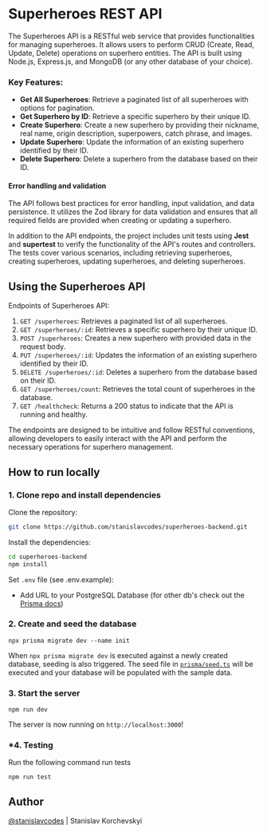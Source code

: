 # Superheroes REST API

The Superheroes API is a RESTful web service that provides functionalities for managing superheroes. It allows users to perform CRUD (Create, Read, Update, Delete) operations on superhero entities. The API is built using Node.js, Express.js, and MongoDB (or any other database of your choice).

### Key Features:
- **Get All Superheroes**: Retrieve a paginated list of all superheroes with options for pagination.
- **Get Superhero by ID**: Retrieve a specific superhero by their unique ID.
- **Create Superhero**: Create a new superhero by providing their nickname, real name, origin description, superpowers, catch phrase, and images.
- **Update Superhero**: Update the information of an existing superhero identified by their ID.
- **Delete Superhero**: Delete a superhero from the database based on their ID.

#### Error handling and validation

The API follows best practices for error handling, input validation, and data persistence. It utilizes the Zod library for data validation and ensures that all required fields are provided when creating or updating a superhero.

In addition to the API endpoints, the project includes unit tests using **Jest** and **supertest** to verify the functionality of the API's routes and controllers. The tests cover various scenarios, including retrieving superheroes, creating superheroes, updating superheroes, and deleting superheroes.

## Using the Superheroes API

Endpoints of Superheroes API:

1. `GET /superheroes`: Retrieves a paginated list of all superheroes.
2. `GET /superheroes/:id`: Retrieves a specific superhero by their unique ID.
3. `POST /superheroes`: Creates a new superhero with provided data in the request body.
4. `PUT /superheroes/:id`: Updates the information of an existing superhero identified by their ID.
5. `DELETE /superheroes/:id`: Deletes a superhero from the database based on their ID.
6. `GET /superheroes/count`: Retrieves the total count of superheroes in the database.
7. `GET /healthcheck`: Returns a 200 status to indicate that the API is running and healthy.

The endpoints are designed to be intuitive and follow RESTful conventions, allowing developers to easily interact with the API and perform the necessary operations for superhero management.

## How to run locally

### 1. Clone repo and install dependencies

Clone the repository:

```bash
git clone https://github.com/stanislavcodes/superheroes-backend.git
```

Install the dependencies:

```bash
cd superheroes-backend
npm install
```

Set `.env` file (see .env.example):

- Add URL to your PostgreSQL Database (for other db's check out the [Prisma docs](https://www.prisma.io/docs))

### 2. Create and seed the database

```
npx prisma migrate dev --name init
```

When `npx prisma migrate dev` is executed against a newly created database, seeding is also triggered. The seed file in [`prisma/seed.ts`](./prisma/seed.ts) will be executed and your database will be populated with the sample data.


### 3. Start the server

```
npm run dev
```

The server is now running on `http://localhost:3000`!

### *4. Testing

Run the following command run tests

```
npm run test
```

## Author

[@stanislavcodes](https://github.com/stanislavcodes) | Stanislav Korchevskyi 

